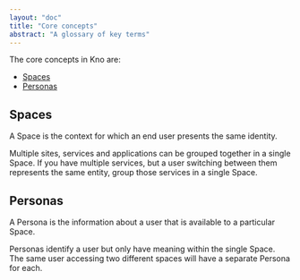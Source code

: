 ```yaml
---
layout: "doc"
title: "Core concepts"
abstract: "A glossary of key terms"
---
```


The core concepts in Kno are:

- [Spaces](#spaces)
- [Personas](#personas)

## Spaces

A Space is the context for which an end user presents the same identity.

Multiple sites, services and applications can be grouped together in a single Space.
If you have multiple services, but a user switching between them represents the same entity, group those services in a single Space.

## Personas

A Persona is the information about a user that is available to a particular Space.

Personas identify a user but only have meaning within the single Space.
The same user accessing two different spaces will have a separate Persona for each.
